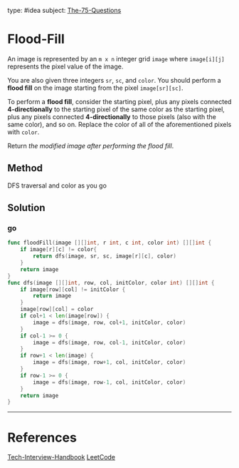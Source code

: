 type: #idea
subject: [The-75-Questions](The-75-Questions.md)
<!-- Subject should be a hub note -->
# Flood-Fill

An image is represented by an `m x n` integer grid `image` where `image[i][j]` represents the pixel value of the image.

You are also given three integers `sr`, `sc`, and `color`. You should perform a **flood fill** on the image starting from the pixel `image[sr][sc]`.

To perform a **flood fill**, consider the starting pixel, plus any pixels connected **4-directionally** to the starting pixel of the same color as the starting pixel, plus any pixels connected **4-directionally** to those pixels (also with the same color), and so on. Replace the color of all of the aforementioned pixels with `color`.

Return _the modified image after performing the flood fill_.

## Method

DFS traversal and color as you go

## Solution

### go

```go
func floodFill(image [][]int, r int, c int, color int) [][]int {
	if image[r][c] != color{
		return dfs(image, sr, sc, image[r][c], color)
	}
	return image
}
func dfs(image [][]int, row, col, initColor, color int) [][]int {
	if image[row][col] != initColor {
		return image
	}
	image[row][col] = color
	if col+1 < len(image[row]) {
		image = dfs(image, row, col+1, initColor, color)
	}
	if col-1 >= 0 {
		image = dfs(image, row, col-1, initColor, color)
	}
	if row+1 < len(image) {
		image = dfs(image, row+1, col, initColor, color)
	}
	if row-1 >= 0 {
		image = dfs(image, row-1, col, initColor, color)
	}
	return image
}
```

---
# References
<!-- What references back up this idea -->
[Tech-Interview-Handbook](Tech-Interview-Handbook.md)
[LeetCode](https://leetcode.com/problems/flood-fill/)